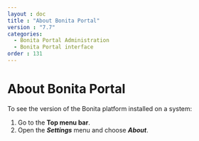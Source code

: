 ```yaml
---
layout : doc
title : "About Bonita Portal"
version : "7.7"
categories:
  - Bonita Portal Administration
  - Bonita Portal interface
order : 131
---
```

# About Bonita Portal

To see the version of the Bonita platform installed on a system:

1. Go to the **Top menu bar**.
2. Open the _**Settings**_ menu and choose _**About**_.
